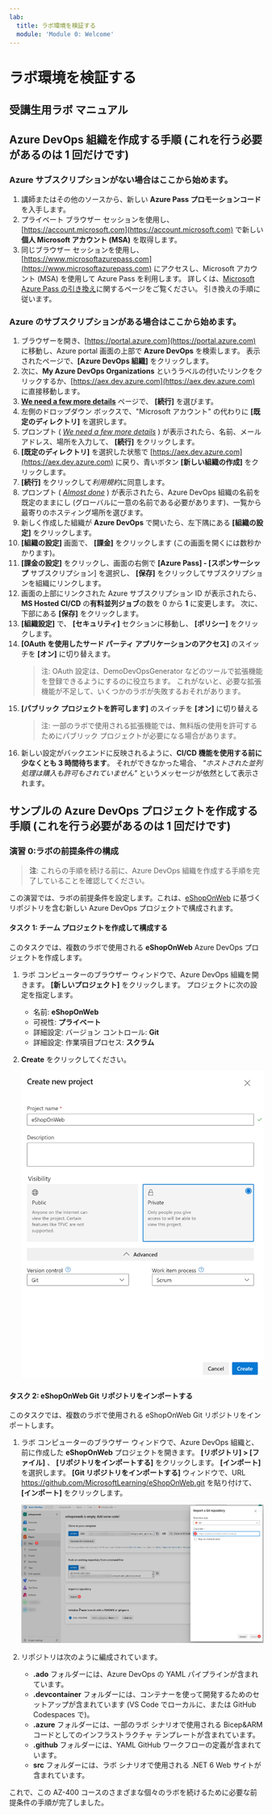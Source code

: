 ```yaml
---
lab:
  title: ラボ環境を検証する
  module: 'Module 0: Welcome'
---
```


# ラボ環境を検証する

## 受講生用ラボ マニュアル

## Azure DevOps 組織を作成する手順 (これを行う必要があるのは 1 回だけです)

### Azure サブスクリプションがない場合はここから始めます。
1. 講師またはその他のソースから、新しい **Azure Pass プロモーションコード**を入手します。
1. プライベート ブラウザー セッションを使用し、[https://account.microsoft.com](https://account.microsoft.com) で新しい **個人 Microsoft アカウント (MSA)** を取得します。
1. 同じブラウザー セッションを使用し、[https://www.microsoftazurepass.com](https://www.microsoftazurepass.com) にアクセスし、Microsoft アカウント (MSA) を使用して Azure Pass を利用します。 詳しくは、[Microsoft Azure Pass の引き換え](https://www.microsoftazurepass.com/Home/HowTo?Length=5)に関するページをご覧ください。 引き換えの手順に従います。

### Azure のサブスクリプションがある場合はここから始めます。

1. ブラウザーを開き、[https://portal.azure.com](https://portal.azure.com) に移動し、Azure portal 画面の上部で **Azure DevOps** を検索します。 表示されたページで、**[Azure DevOps 組織]** をクリックします。
1. 次に、**My Azure DevOps Organizations** というラベルの付いたリンクをクリックするか、[https://aex.dev.azure.com](https://aex.dev.azure.com) に直接移動します。
1. **[We need a few more details](詳細情報をいくつか入力する必要があります)** ページで、 **[続行]** を選びます。
1. 左側のドロップダウン ボックスで、"Microsoft アカウント" の代わりに **[既定のディレクトリ]** を選択します。
1. プロンプト ( *[We need a few more details](詳細情報をいくつか入力する必要があります)* ) が表示されたら、名前、メールアドレス、場所を入力して、 **[続行]** をクリックします。
1. **[既定のディレクトリ]** を選択した状態で [https://aex.dev.azure.com](https://aex.dev.azure.com) に戻り、青いボタン **[新しい組織の作成]** をクリックします。
1. **[続行]** をクリックして*利用規約*に同意します。
1. プロンプト ( *[Almost done](ほぼ完了)* ) が表示されたら、Azure DevOps 組織の名前を既定のままにし (グローバルに一意の名前である必要があります)、一覧から最寄りのホスティング場所を選びます。
1. 新しく作成した組織が **Azure DevOps** で開いたら、左下隅にある **[組織の設定]** をクリックします。
1. **[組織の設定]** 画面で、 **[課金]** をクリックします (この画面を開くには数秒かかります)。
1. **[課金の設定]** をクリックし、画面の右側で **[Azure Pass] - [スポンサーシップ** サブスクリプション] を選択し、 **[保存]** をクリックしてサブスクリプションを組織にリンクします。
1. 画面の上部にリンクされた Azure サブスクリプション ID が表示されたら、**MS Hosted CI/CD** の**有料並列ジョブ**の数を 0 から **1** に変更します。 次に、下部にある **[保存]** をクリックします。
1. **[組織設定]** で、 **[セキュリティ]** セクションに移動し、 **[ポリシー]** をクリックします。
1. **[OAuth を使用したサード パーティ アプリケーションのアクセス]** のスイッチを **[オン]** に切り替えます。
    > 注: OAuth 設定は、DemoDevOpsGenerator などのツールで拡張機能を登録できるようにするのに役立ちます。 これがないと、必要な拡張機能が不足して、いくつかのラボが失敗するおそれがあります。
1. **[パブリック プロジェクトを許可します]** のスイッチを **[オン]** に切り替える
    > 注: 一部のラボで使用される拡張機能では、無料版の使用を許可するためにパブリック プロジェクトが必要になる場合があります。
1. 新しい設定がバックエンドに反映されるように、**CI/CD 機能を使用する前に少なくとも 3 時間待ちます**。 それができなかった場合、 *"ホストされた並列処理は購入も許可もされていません"* というメッセージが依然として表示されます。

## サンプルの Azure DevOps プロジェクトを作成する手順 (これを行う必要があるのは 1 回だけです)

### 演習 0:ラボの前提条件の構成

> **注**: これらの手順を続ける前に、Azure DevOps 組織を作成する手順を完了していることを確認してください。

この演習では、ラボの前提条件を設定します。これは、[eShopOnWeb](https://github.com/MicrosoftLearning/eShopOnWeb) に基づくリポジトリを含む新しい Azure DevOps プロジェクトで構成されます。

#### タスク 1: チーム プロジェクトを作成して構成する

このタスクでは、複数のラボで使用される **eShopOnWeb** Azure DevOps プロジェクトを作成します。

1. ラボ コンピューターのブラウザー ウィンドウで、Azure DevOps 組織を開きます。 **[新しいプロジェクト]** をクリックします。 プロジェクトに次の設定を指定します。
    - 名前: **eShopOnWeb**
    - 可視性: **プライベート**
    - 詳細設定: バージョン コントロール: **Git**
    - 詳細設定: 作業項目プロセス: **スクラム**

2. **Create** をクリックしてください。

    ![Create Project](images/create-project.png)

#### タスク 2: eShopOnWeb Git リポジトリをインポートする

このタスクでは、複数のラボで使用される eShopOnWeb Git リポジトリをインポートします。

1. ラボ コンピューターのブラウザー ウィンドウで、Azure DevOps 組織と、前に作成した **eShopOnWeb** プロジェクトを開きます。 **[リポジトリ] > [ファイル]** 、 **[リポジトリをインポートする]** をクリックします。 **[インポート]** を選択します。 **[Git リポジトリをインポートする]** ウィンドウで、URL https://github.com/MicrosoftLearning/eShopOnWeb.git を貼り付けて、 **[インポート]** をクリックします。

    ![インポートリポジトリ](images/import-repo.png)

2. リポジトリは次のように編成されています。
    - **.ado** フォルダーには、Azure DevOps の YAML パイプラインが含まれています。
    - **.devcontainer** フォルダーには、コンテナーを使って開発するためのセットアップが含まれています (VS Code でローカルに、または GitHub Codespaces で)。
    - **.azure** フォルダーには、一部のラボ シナリオで使用される Bicep&ARM コードとしてのインフラストラクチャ テンプレートが含まれています。
    - **.github** フォルダーには、YAML GitHub ワークフローの定義が含まれています。
    - **src** フォルダーには、ラボ シナリオで使用される .NET 6 Web サイトが含まれています。

これで、この AZ-400 コースのさまざまな個々のラボを続けるために必要な前提条件の手順が完了しました。
